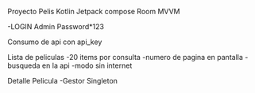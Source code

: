 Proyecto Pelis
Kotlin Jetpack compose
Room
MVVM

-LOGIN
Admin
Password*123

Consumo de api con api_key

Lista de peliculas
-20 items por consulta
-numero de pagina en pantalla
-busqueda en la api 
-modo sin internet 

Detalle Pelicula
-Gestor Singleton

